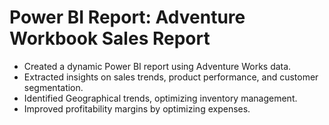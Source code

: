 # Power BI Report: Adventure Workbook Sales Report
- Created a dynamic Power BI report using Adventure Works data.
- Extracted insights on sales trends, product performance, and customer segmentation.
- Identified Geographical trends, optimizing inventory management.
- Improved profitability margins by optimizing expenses.

